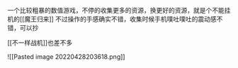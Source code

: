 一个比较粗暴的数值游戏，不停的收集更多的资源，换更好的资源，就是个不能挂机的[[魔王归来]]
不过操作的手感确实不错，收集时候手机噗吐噗吐的震动感不错，可以抄

[[不一样战机]]也差不多

![[Pasted image 20220428203618.png]]